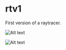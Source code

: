 # rtv1
First version of a raytracer.

![Alt text](http://i.imgur.com/bpuACHg.png "")



![Alt text](http://i.imgur.com/eqEjQYh.png "")
